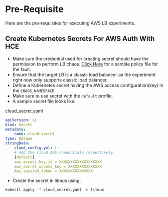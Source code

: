 # Pre-Requisite

Here are the pre-requisites for executing AWS LB experiments.

## Create Kubernetes Secrets For AWS Auth With HCE

- Make sure the credential used for creating secret should have the permission to perform LB chaos. [Click Here](./permissions/permissions.json) for a sample policy file for the fault.
- Ensure that the target LB is a classic load balancer as the experiment right now only supports classic load balancer.
- Define a Kubernetes secret having the AWS access configuration(key) in the <code>CHAOS_NAMESPACE</code>.
- Make sure to use secret with the <code>default</code> profile.
- A sample secret file looks like:

cloud_secret.yaml

```yaml
apiVersion: v1
kind: Secret
metadata:
    name: cloud-secret
type: Opaque
stringData:
    cloud_config.yml: |-
    # Add the cloud AWS credentials respectively
    [default]
    aws_access_key_id = XXXXXXXXXXXXXXXXXXX
    aws_secret_access_key = XXXXXXXXXXXXXXX
    Aws_session_token = XXXXXXXXXXXXXXX
```

- Create the secret in litmus using:

```bash
kubectl apply -f cloud_secret.yaml -n litmus
```
